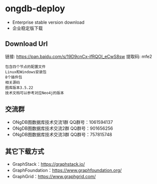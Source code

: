# ongdb-deploy
- Enterprise stable version download
- 企业稳定版下载
## Download Url
链接: https://pan.baidu.com/s/19D9cnCx-ifRQOI_eCwS8sw 提取码: mfe2
```
包含四个节点的配置文件
Linux和Windows安装包
8个插件包
相关源码
图库版本3.5.22
技术文档可以参考对应Neo4j的版本
```
## 交流群
- ONgDB图数据库技术交流1群 QQ群号：1061594137
- ONgDB图数据库技术交流2群 QQ群号：901656256
- ONgDB图数据库技术交流3群 QQ群号：757815748
## 其它下载方式
- GraphStack：https://graphstack.io/
- GraphFoundation：https://www.graphfoundation.org/
- GraphGrid：https://www.graphgrid.com/
